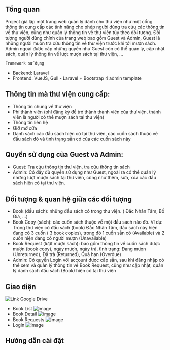 
## Tổng quan
Project giả lập một trang web quản lý dành cho thư viện như một cổng thông tin cung cấp các tính năng cho phép người dùng tra cứu các thông tin về thư viện, cũng như
quản lý thông tin về thư viện tùy theo đối tượng. Đối tượng người dùng chính của trang web bao gồm Guest và Admin, Guest là những người muốn tra cứu thông tin về
thư viện trước khi tới mượn sách. Admin ngoài được cấp những quyền như Guest còn có thể quản lý, cập nhật sách, quản lý thông tin về lượt mượn sách tại thư viện, ...

    Framework sử dụng

- Backend: Laravel
- Frontend: VueJS, Gull - Laravel + Bootstrap 4 admin template

## Thông tin mà thư viện cung cấp:

- Thông tin chung về thư viện
- Phí thành viên (phí đăng ký để trở thành thành viên của thư viện, thành viên là người có thể mượn sách tại thư viện)
- Thông tin liên hệ
- Giờ mở cửa
- Danh sách các đầu sách hiện có tại thư viện, các cuốn sách thuộc về đầu sách đó và tình trạng sẵn có của các cuốn sách này 

## Quyền sử dụng của Guest và Admin:

- Guest: Tra cứu thông tin thư viện, tra cứu thông tin sách
- Admin: Có đầy đủ quyền sử dụng như Guest, ngoài ra có thể quản lý những lượt mượn sách tại thư viện, cũng như thêm, sửa, xóa các đầu sách hiện có tại thư viện.

## Đối tượng & quan hệ giữa các đối tượng

- Book (đầu sách): những đầu sách có trong thư viện. ( Đắc Nhân Tâm, Bố Già, ...)
- Book Copy (sách): các cuốn sách thuộc về một đầu sách nào đó. Ví dụ: Trong thư viện có đầu sách (book) Đắc Nhân Tâm, đầu sách này hiện đang có
3 cuốn ( 3 book copies), trong đó 1 cuốn sẵn có (Available) và 2 cuốn hiện đang có người mượn (Unavailable)
- Book Request (lượt mượn sách): bao gồm thông tin về cuốn sách được mượn (book copy), ngày mượn, ngày trả, tình trạng: Đang mượn (Unreturned), Đã trả (Returned), Quá hạn (Overdue)
- Admin: Có quyền Login với account được cấp sẵn, sau khi đăng nhập có thể xem và quản lý thông tin về Book Request, cũng như cập nhật, quản lý danh sách đầu sách (Book) hiện có tại thư viện

## Giao diện
![Link Google Drive](https://drive.google.com/drive/folders/1VAfKRQJx4YjY0wfIH0NF_TLwpoRLQRCJ?usp=sharing)
- Book List
![image](https://drive.google.com/uc?export=view&id=1okfpp3bIm6bPbJHgvYwN0lPIPjYA1cIX)
- Book Detail
![image](https://drive.google.com/uc?export=view&id=1Ll_1Ncu8MfuPrsNeb3wcLUqFv8xluvJJ)
- Book Requests
![image](https://drive.google.com/uc?export=view&id=1oUPi8n_YOlvH4pnDYBFGUpsn37_4PDp0)
- Login
![image](https://drive.google.com/uc?export=view&id=1m9EKz1shAwf6RoKsOKg8k7Vm9xhdDQDp)
## Hướng dẫn cài đặt





